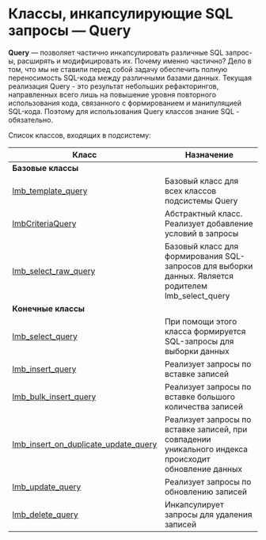 # Классы, инкапсулирующие SQL запросы — Query
**Query** — позволяет частично инкапсулировать различные SQL запрос-ы, расширять и модифицировать их. Почему именно частично? Дело в том, что мы не ставили перед собой задачу обеспечить полную переносимость SQL-кода между различными базами данных. Текущая реализация Query - это результат небольших рефакторингов, направленных всего лишь на повышение уровня повторного использования кода, связанного с формированием и манипуляцией SQL-кода. Поэтому для использования Query классов знание SQL - обязательно.

Список классов, входящих в подсистему:

Класс | Назначение
------|-----------
**Базовые классы** |
[lmb_template_query](./lmb_template_query.md) | Базовый класс для всех классов подсистемы Query
[lmbCriteriaQuery](./lmb_criteria_query.md) | Абстрактный класс. Реализует добавление условий в запросы
[lmb_select_raw_query](./lmb_select_raw_query.md) | Базовый класс для формирования SQL-запросов для выборки данных. Является родителем lmb_select_query
**Конечные классы** |
[lmb_select_query](./lmb_select_query.md) | При помощи этого класса формируется SQL-запросы для выборки данных
[lmb_insert_query](./lmb_insert_query.md) | Реализует запросы по вставке записей
[lmb_bulk_insert_query](./lmb_bulk_insert_query.md)  | Реализует запросы по вставке большого количества записей
[lmb_insert_on_duplicate_update_query](./lmb_insert_on_duplicate_update_query.md) | Реализует запросы по вставке записей, при совпадении уникального индекса происходит обновление данных
[lmb_update_query](./lmb_update_query.md) | Реализует запросы по обновлению записей
[lmb_delete_query](./lmb_delete_query.md) | Инкапсулирует запросы для удаления записей
